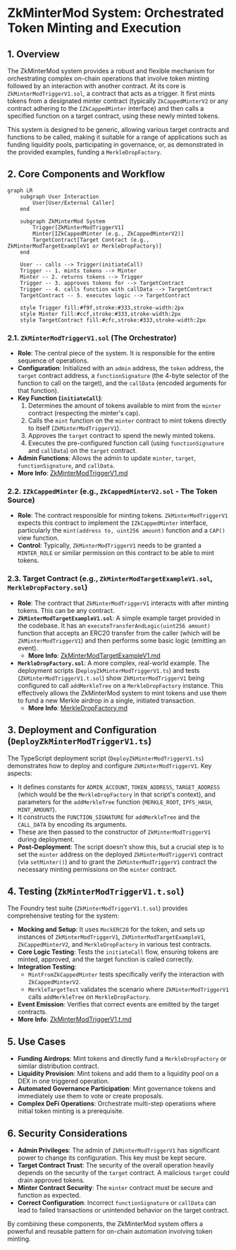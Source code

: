 # ZkMinterMod System: Orchestrated Token Minting and Execution

## 1. Overview

The ZkMinterMod system provides a robust and flexible mechanism for orchestrating complex on-chain operations that involve token minting followed by an interaction with another contract. At its core is `ZkMinterModTriggerV1.sol`, a contract that acts as a trigger. It first mints tokens from a designated minter contract (typically `ZkCappedMinterV2` or any contract adhering to the `IZkCappedMinter` interface) and then calls a specified function on a target contract, using these newly minted tokens.

This system is designed to be generic, allowing various target contracts and functions to be called, making it suitable for a range of applications such as funding liquidity pools, participating in governance, or, as demonstrated in the provided examples, funding a `MerkleDropFactory`.

## 2. Core Components and Workflow

```mermaid
graph LR
    subgraph User Interaction
        User[User/External Caller]
    end

    subgraph ZkMinterMod System
        Trigger[ZkMinterModTriggerV1]
        Minter[IZkCappedMinter (e.g., ZkCappedMinterV2)]
        TargetContract[Target Contract (e.g., ZkMinterModTargetExampleV1 or MerkleDropFactory)]
    end

    User -- calls --> Trigger(initiateCall)
    Trigger -- 1. mints tokens --> Minter
    Minter -- 2. returns tokens --> Trigger
    Trigger -- 3. approves tokens for --> TargetContract
    Trigger -- 4. calls function with callData --> TargetContract
    TargetContract -- 5. executes logic --> TargetContract

    style Trigger fill:#f9f,stroke:#333,stroke-width:2px
    style Minter fill:#ccf,stroke:#333,stroke-width:2px
    style TargetContract fill:#cfc,stroke:#333,stroke-width:2px
```

### 2.1. `ZkMinterModTriggerV1.sol` (The Orchestrator)
- **Role**: The central piece of the system. It is responsible for the entire sequence of operations.
- **Configuration**: Initialized with an `admin` address, the `token` address, the `target` contract address, a `functionSignature` (the 4-byte selector of the function to call on the target), and the `callData` (encoded arguments for that function).
- **Key Function (`initiateCall`)**: 
    1. Determines the amount of tokens available to mint from the `minter` contract (respecting the minter's cap).
    2. Calls the `mint` function on the `minter` contract to mint tokens directly to itself (`ZkMinterModTriggerV1`).
    3. Approves the `target` contract to spend the newly minted tokens.
    4. Executes the pre-configured function call (using `functionSignature` and `callData`) on the `target` contract.
- **Admin Functions**: Allows the admin to update `minter`, `target`, `functionSignature`, and `callData`.
- **More Info**: [ZkMinterModTriggerV1.md](./src/ZkMinterModTriggerV1.md)

### 2.2. `IZkCappedMinter` (e.g., `ZkCappedMinterV2.sol` - The Token Source)
- **Role**: The contract responsible for minting tokens. `ZkMinterModTriggerV1` expects this contract to implement the `IZkCappedMinter` interface, particularly the `mint(address to, uint256 amount)` function and a `CAP()` view function.
- **Control**: Typically, `ZkMinterModTriggerV1` needs to be granted a `MINTER_ROLE` or similar permission on this contract to be able to mint tokens.

### 2.3. Target Contract (e.g., `ZkMinterModTargetExampleV1.sol`, `MerkleDropFactory.sol`)
- **Role**: The contract that `ZkMinterModTriggerV1` interacts with after minting tokens. This can be any contract.
- **`ZkMinterModTargetExampleV1.sol`**: A simple example target provided in the codebase. It has an `executeTransferAndLogic(uint256 amount)` function that accepts an ERC20 transfer from the caller (which will be `ZkMinterModTriggerV1`) and then performs some basic logic (emitting an event).
    - **More Info**: [ZkMinterModTargetExampleV1.md](./src/ZkMinterModTargetExampleV1.md)
- **`MerkleDropFactory.sol`**: A more complex, real-world example. The deployment scripts (`DeployZkMinterModTriggerV1.ts`) and tests (`ZkMinterModTriggerV1.t.sol`) show `ZkMinterModTriggerV1` being configured to call `addMerkleTree` on a `MerkleDropFactory` instance. This effectively allows the ZkMinterMod system to mint tokens and use them to fund a new Merkle airdrop in a single, initiated transaction.
    - **More Info**: [MerkleDropFactory.md](./docs/MerkleDropFactory.md)

## 3. Deployment and Configuration (`DeployZkMinterModTriggerV1.ts`)

The TypeScript deployment script (`DeployZkMinterModTriggerV1.ts`) demonstrates how to deploy and configure `ZkMinterModTriggerV1`. Key aspects:
- It defines constants for `ADMIN_ACCOUNT`, `TOKEN_ADDRESS`, `TARGET_ADDRESS` (which would be the `MerkleDropFactory` in that script's context), and parameters for the `addMerkleTree` function (`MERKLE_ROOT`, `IPFS_HASH`, `MINT_AMOUNT`).
- It constructs the `FUNCTION_SIGNATURE` for `addMerkleTree` and the `CALL_DATA` by encoding its arguments.
- These are then passed to the constructor of `ZkMinterModTriggerV1` during deployment.
- **Post-Deployment**: The script doesn't show this, but a crucial step is to set the `minter` address on the deployed `ZkMinterModTriggerV1` contract (via `setMinter()`) and to grant the `ZkMinterModTriggerV1` contract the necessary minting permissions on the `minter` contract.

## 4. Testing (`ZkMinterModTriggerV1.t.sol`)

The Foundry test suite (`ZkMinterModTriggerV1.t.sol`) provides comprehensive testing for the system:
- **Mocking and Setup**: It uses `MockERC20` for the token, and sets up instances of `ZkMinterModTriggerV1`, `ZkMinterModTargetExampleV1`, `ZkCappedMinterV2`, and `MerkleDropFactory` in various test contracts.
- **Core Logic Testing**: Tests the `initiateCall` flow, ensuring tokens are minted, approved, and the target function is called correctly.
- **Integration Testing**: 
    - `MintFromZkCappedMinter` tests specifically verify the interaction with `ZkCappedMinterV2`.
    - `MerkleTargetTest` validates the scenario where `ZkMinterModTriggerV1` calls `addMerkleTree` on `MerkleDropFactory`.
- **Event Emission**: Verifies that correct events are emitted by the target contracts.
- **More Info**: [ZkMinterModTriggerV1.t.md](./test/ZkMinterModTriggerV1.t.md)

## 5. Use Cases
- **Funding Airdrops**: Mint tokens and directly fund a `MerkleDropFactory` or similar distribution contract.
- **Liquidity Provision**: Mint tokens and add them to a liquidity pool on a DEX in one triggered operation.
- **Automated Governance Participation**: Mint governance tokens and immediately use them to vote or create proposals.
- **Complex DeFi Operations**: Orchestrate multi-step operations where initial token minting is a prerequisite.

## 6. Security Considerations
- **Admin Privileges**: The admin of `ZkMinterModTriggerV1` has significant power to change its configuration. This key must be kept secure.
- **Target Contract Trust**: The security of the overall operation heavily depends on the security of the `target` contract. A malicious `target` could drain approved tokens.
- **Minter Contract Security**: The `minter` contract must be secure and function as expected.
- **Correct Configuration**: Incorrect `functionSignature` or `callData` can lead to failed transactions or unintended behavior on the target contract.

By combining these components, the ZkMinterMod system offers a powerful and reusable pattern for on-chain automation involving token minting.
